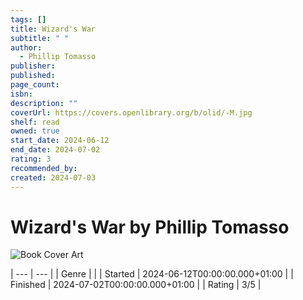 ```yaml
---
tags: []
title: Wizard's War
subtitle: " "
author:
  - Phillip Tomasso
publisher: 
published: 
page_count: 
isbn: 
description: ""
coverUrl: https://covers.openlibrary.org/b/olid/-M.jpg
shelf: read
owned: true
start_date: 2024-06-12
end_date: 2024-07-02
rating: 3
recommended_by: 
created: 2024-07-03
---
```


# Wizard's War by Phillip Tomasso

![Book Cover Art](https://covers.openlibrary.org/b/olid/-M.jpg)


| --- | --- |
| Genre |  |
| Started | 2024-06-12T00:00:00.000+01:00 |
| Finished | 2024-07-02T00:00:00.000+01:00 |
| Rating | 3/5 |

